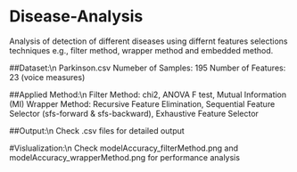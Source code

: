 # Disease-Analysis
Analysis of detection of different diseases using differnt features selections techniques e.g., filter method, wrapper method and embedded method.

##Dataset:\n
Parkinson.csv 
Numeber of Samples: 195
Number of Features: 23 (voice measures)

##Applied Method:\n
Filter Method: chi2, ANOVA F test, Mutual Information (MI)
Wrapper Method: Recursive Feature Elimination, Sequential Feature Selector (sfs-forward & sfs-backward), Exhaustive Feature Selector

##Output:\n
Check .csv files for detailed output

#Vislualization:\n
Check modelAccuracy_filterMethod.png and modelAccuracy_wrapperMethod.png for performance analysis 


